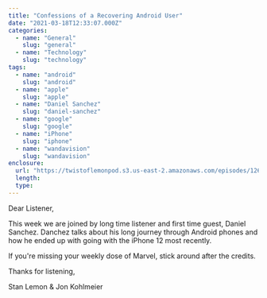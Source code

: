 ```yaml
---
title: "Confessions of a Recovering Android User"
date: "2021-03-18T12:33:07.000Z"
categories:
  - name: "General"
    slug: "general"
  - name: "Technology"
    slug: "technology"
tags:
  - name: "android"
    slug: "android"
  - name: "apple"
    slug: "apple"
  - name: "Daniel Sanchez"
    slug: "daniel-sanchez"
  - name: "google"
    slug: "google"
  - name: "iPhone"
    slug: "iphone"
  - name: "wandavision"
    slug: "wandavision"
enclosure:
  url: "https://twistoflemonpod.s3.us-east-2.amazonaws.com/episodes/126-lwatol-20210318.mp3"
  length:
  type:
---
```


Dear Listener,

This week we are joined by long time listener and first time guest, Daniel Sanchez. Danchez talks about his long journey through Android phones and how he ended up with going with the iPhone 12 most recently.

If you're missing your weekly dose of Marvel, stick around after the credits.

Thanks for listening,

Stan Lemon & Jon Kohlmeier
